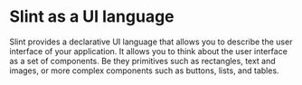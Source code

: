<!-- Copyright © SixtyFPS GmbH <info@slint.dev> ; SPDX-License-Identifier: MIT -->

# Slint as a UI language

Slint provides a declarative UI language that allows you to describe the user interface of your application. It allows you to think about the user interface as a set of components. Be they primitives such as rectangles, text and images, or more complex components such as buttons, lists, and tables.


